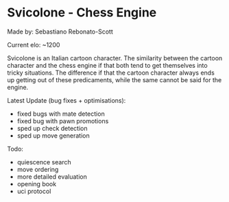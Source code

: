 # Svicolone - Chess Engine
Made by: Sebastiano Rebonato-Scott

Current elo: ~1200

Svicolone is an Italian cartoon character. The similarity between the cartoon character and the chess engine if that both tend to get themselves into tricky situations. The difference if that the cartoon character always ends up getting out of these predicaments, while the same cannot be said for the engine.

Latest Update (bug fixes + optimisations):
- fixed bugs with mate detection
- fixed bug with pawn promotions
- sped up check detection
- sped up move generation

Todo:
- quiescence search
- move ordering
- more detailed evaluation
- opening book
- uci protocol


